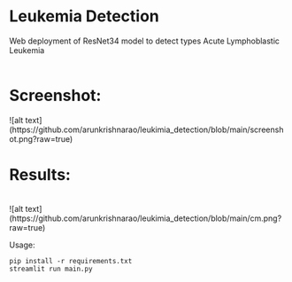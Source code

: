 <h1>Leukemia Detection</h1>
Web deployment of ResNet34 model to detect types Acute Lymphoblastic Leukemia</br>
</br>

<h1>Screenshot:</h1>
![alt text](https://github.com/arunkrishnarao/leukimia_detection/blob/main/screenshot.png?raw=true)
</br>

<h1>Results:</h1></br>
![alt text](https://github.com/arunkrishnarao/leukimia_detection/blob/main/cm.png?raw=true)

Usage:
```
pip install -r requirements.txt
streamlit run main.py
```


